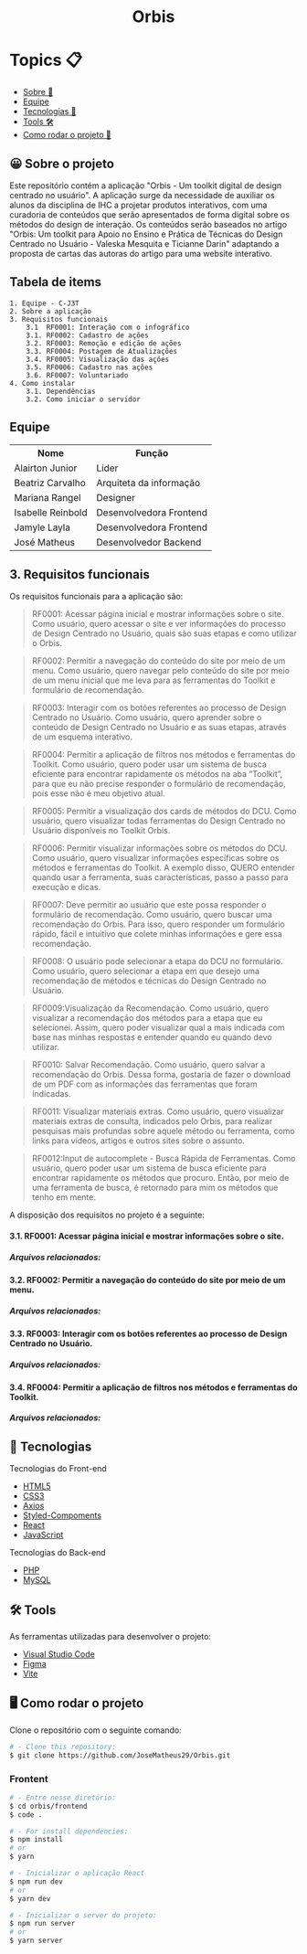<h1 align = "center">Orbis</h1>


<h1>Topics 📋</h1>

   - [Sobre 📖](#about)
   - [Equipe](#team)
   - [Tecnologias 🚀](#techs)
   - [Tools 🛠️](#tools)
   - [Como rodar o projeto 🤔](#run-project)


<h2 id="about">😀 Sobre o projeto </h2>
<p id = "Sobre">Este repositório contém a aplicação "Orbis - Um toolkit digital de design centrado no usuário". A aplicação surge da necessidade de auxiliar os alunos da disciplina de IHC a projetar produtos  interativos, com uma curadoria de conteúdos que serão apresentados de forma digital sobre os métodos do design de interação. Os conteúdos serão baseados no artigo  "Orbis: Um toolkit para Apoio no Ensino e Prática de Técnicas do Design Centrado no Usuário - Valeska Mesquita e Ticianne Darin" adaptando a proposta de cartas das autoras do artigo para uma website interativo.</p>

## Tabela de items
    1. Equipe - C-J3T  
    2. Sobre a aplicação
    3. Requisitos funcionais
        3.1  RF0001: Interação com o infográfico
        3.1. RF0002: Cadastro de ações 
        3.2. RF0003: Remoção e edição de ações 
        3.3. RF0004: Postagem de Atualizações
        3.4. RF0005: Visualização das ações
        3.5. RF0006: Cadastro nas ações
        3.6. RF0007: Voluntariado
    4. Como instalar
        3.1. Dependências
        3.2. Como iniciar o servidor

<h2 id="team">Equipe </h2>
<p>
  <table>
    <tr>
      <th>Nome</th>
      <th>Função</th>
    </tr>
    <tr>
      <td>Alairton Junior</td>
      <td>Líder</td>
    </tr>
    <tr>
      <td>Beatriz Carvalho</td>
      <td>Arquiteta da informação</td>
    </tr>
    <tr>
      <td>Mariana Rangel</td>
      <td>Designer</td>
    </tr>
    <tr>
      <td>Isabelle Reinbold</td>
      <td>Desenvolvedora Frontend</td>
    </tr>
     <tr>
      <td>Jamyle Layla</td>
      <td>Desenvolvedora Frontend</td>
    </tr>
    <tr>
      <td>José Matheus</td>
      <td>Desenvolvedor Backend</td>
    </tr>
  </table>
</p>

## 3. Requisitos funcionais
Os requisitos funcionais para a aplicação são:

> RF0001: Acessar página inicial e mostrar informações sobre o site. Como usuário, quero acessar o site e ver informações do processo de Design Centrado no Usuário, quais são suas etapas e como utilizar o Orbis.


> RF0002: Permitir a navegação do conteúdo do site por meio de um menu. Como usuário, quero navegar pelo conteúdo do site por meio de um menu inicial que me leva para as ferramentas do Toolkit e formulário de recomendação.


> RF0003: Interagir com os botões referentes ao processo de Design Centrado no Usuário. Como usuário, quero aprender sobre o conteúdo de Design Centrado no Usuário e as suas etapas, através de um esquema interativo.


> RF0004: Permitir a aplicação de filtros nos métodos e ferramentas do Toolkit. Como usuário, quero poder usar um sistema de busca eficiente para encontrar rapidamente os métodos na aba “Toolkit”, para que eu não precise responder o formulário de recomendação, pois esse não é meu objetivo atual.


> RF0005: Permitir a visualização dos cards de métodos do DCU. Como usuário, quero visualizar todas ferramentas do Design Centrado no Usuário disponíveis no Toolkit Orbis.


> RF0006: Permitir visualizar informações sobre os métodos do DCU. Como usuário, quero visualizar informações específicas sobre os métodos e ferramentas do Toolkit. A exemplo disso, QUERO entender quando usar a ferramenta, suas características, passo a passo para execução e dicas.


> RF0007: Deve permitir ao usuário que este possa responder o formulário de recomendação. Como usuário, quero buscar uma recomendação do Orbis. Para isso, quero responder um formulário rápido, fácil e intuitivo que colete minhas informações e gere  essa recomendação.

> RF0008: O usuário pode selecionar a etapa do DCU no formulário. Como usuário, quero selecionar a etapa em que desejo uma recomendação de métodos e técnicas do Design Centrado no Usuário.

> RF0009:Visualização da Recomendação. Como usuário, quero visualizar a recomendação dos métodos para a etapa que eu selecionei. Assim, quero poder visualizar qual a mais indicada com base nas minhas respostas e entender quando eu quando devo utilizar.


> RF0010: Salvar Recomendação. Como usuário, quero salvar a recomendação do Orbis. Dessa forma, gostaria de fazer o download de um PDF com as informações das ferramentas que foram indicadas.


> RF0011: Visualizar materiais extras. Como usuário, quero visualizar materiais extras de consulta, indicados pelo Orbis, para realizar pesquisas mais profundas sobre aquele método ou ferramenta, como links para vídeos, artigos e outros sites sobre o assunto.


> RF0012:Input de autocomplete - Busca Rápida de Ferramentas. Como usuário, quero poder usar um sistema de busca eficiente para encontrar rapidamente os métodos que procuro. Então, por meio de uma ferramenta de busca, é retornado para mim os métodos que tenho em mente. 

A disposição dos requisitos no projeto é a seguinte:

#### 3.1. RF0001: Acessar página inicial e mostrar informações sobre o site. 
##### Arquivos relacionados:

#### 3.2. RF0002: Permitir a navegação do conteúdo do site por meio de um menu.
##### Arquivos relacionados:

#### 3.3. RF0003: Interagir com os botões referentes ao processo de Design Centrado no Usuário.
##### Arquivos relacionados:

#### 3.4. RF0004: Permitir a aplicação de filtros nos métodos e ferramentas do Toolkit. 
##### Arquivos relacionados:

<h2 id="techs">🚀 Tecnologias</h2>
<p>Tecnologias do Front-end</p>

-  [HTML5](https://developer.mozilla.org/pt-BR/docs/Web/HTML)
-  [CSS3](https://developer.mozilla.org/pt-BR/docs/Web/CSS)
-  [Axios](https://axios-http.com/)
-  [Styled-Compoments](https://styled-components.com/docs)
-  [React](https://react.dev/)
-  [JavaScript](https://developer.mozilla.org/pt-BR/docs/Web/JavaScript)

<p>Tecnologias do Back-end</p>


-  [PHP](https://www.php.net/downloads.php)
-  [MySQL](https://www.mysql.com/downloads/)
  
 <h2 id="tools">🛠 Tools </h2>

As ferramentas utilizadas para desenvolver o projeto:

-  [Visual Studio Code](https://code.visualstudio.com/)
-  [Figma](https://www.figma.com/ui-design-tool/)
-  [Vite](https://vitejs.dev/)
    
<h2 id="run-project">🖥 Como rodar o projeto </h2>

<p>Clone o repositório com o seguinte comando:</p>

```bash
# - Clone this repository:
$ git clone https://github.com/JoseMatheus29/Orbis.git
```
### Frontent
 
```bash
# - Entre nesse diretório:
$ cd orbis/frontend
$ code .

# - For install dependencies:
$ npm install
# or
$ yarn

# - Inicializar o aplicação React
$ npm run dev
# or
$ yarn dev

# - Inicializar o server do projeto:
$ npm run server
# or
$ yarn server
```